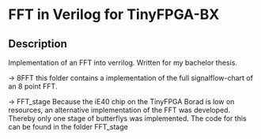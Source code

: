 # FFT in Verilog for TinyFPGA-BX

## Description

Implementation of an FFT into verrilog. Written for my bachelor thesis. 

-> 8FFT
 this folder contains a implementation of the full signalflow-chart of an 8 point FFT.

-> FFT_stage
Because the iE40 chip on the TinyFPGA Borad is low on resources, an alternative implementation of the FFT was developed. Thereby only one stage of butterflys was implemented. The code for this can be found in the folder FFT_stage